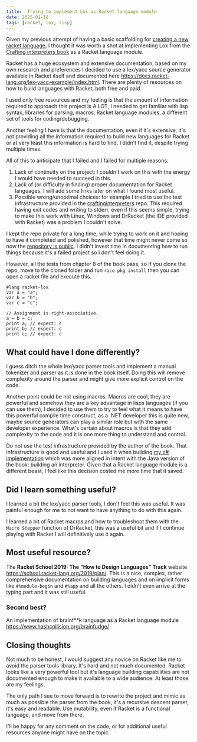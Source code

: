 ```yaml
---
title:  Trying to implement Lox as Racket language module
date: 2025-01-18
tags: [racket, lox, lisp]
---
```


Given my previous attempt of having a basic scaffolding for [creating a new racket language](2023-02-25-Creating-a-new-racket-language.md), I thought it was worth a shot at implementing Lox from the [Crafting interpreters book](https://craftinginterpreters.com/) as a Racket language module.

Racket has a huge ecosystem and extensive documentation, based on my own research and preferences I decided to use a lex/yacc source generator available in Racket itself and documented here https://docs.racket-lang.org/lex-yacc-example/index.html. There are plenty of resources on how to build languages with Racket, both free and paid. 

I used only free resources and my feeling is that the amount of information required to approach this project is A LOT, I needed to get familiar with lisp syntax, libraries for parsing, macros, Racket language modules, a different set of tools for coding/debugging.

Another feeling I have is that the documentation, even if it's extensive, it's not providing all the information required to build new languages for Racket or at very least this information is hard to find. I didn't find it, despite trying multiple times.

<!-- truncate -->

All of this to anticipate that I failed and I failed for multiple reasons:
1. Lack of continuity on the project: I couldn't work on this with the energy I would have needed to succeed in this.
2. Lack of (or difficulty in finding) proper documentation for Racket languages. I will add some links later on what I found most useful.
3. Possible wrong/unoptimal choices: for example I tried to use the test infrastructure provided in the [craftinginterpreters](https://github.com/munificent/craftinginterpreters/) repo. This required having exit codes and writing to stderr, even if this seems simple, trying to make this work with Linux, Windows and DrRacket (the IDE provided with Racket) was a problem I couldn't solve.

I kept the repo private for a long time, while trying to work on it and hoping to have it completed and polished, however that time might never come so now the [repository is public](https://github.com/davidelettieri/racket-lox). I didn't invest time in documenting how to run things because it's a failed project so I don't feel doing it.

However, all the tests from chapter 8 of the book pass, so if you clone the repo, move to the cloned folder and run `raco pkg install` then you can open a racket file and execute this.
```
#lang racket-lox
var a = "a";
var b = "b";
var c = "c";

// Assignment is right-associative.
a = b = c;
print a; // expect: c
print b; // expect: c
print c; // expect: c
```

## What could have I done differently?

I guess ditch the whole lex/yacc parser tools and implement a manual tokenizer and parser as it is done in the book itself. Doing this will remove complexity around the parser and might give more explicit control on the code. 

Another point could be not using macros. Macros are cool, they are powerful and somehow they are a key advantage in lisps languages (if you can use them), I decided to use them to try to feel what it means to have this powerful compile time construct, as a .NET developer this is quite new, maybe source generators can play a similar role but with the same developer experience. What's certain about macros is that they add complexity to the code and it is one more thing to understand and control.

Do not use the test infrastructure provided by the author of the book. That infrastructure is good and useful and I used it when building [my c# implementation](https://github.com/davidelettieri/Lox) which was more aligned in intent with the Java version of the book: building an interpreter. Given that a Racket language module is a different beast, I feel like this decision costed me more time that it saved.

## Did I learn something useful?

I learned a bit the lex/yacc parser tools, I don't feel this was useful. It was painful enough for me to not want to have anything to do with this again. 

I learned a bit of Racket macros and how to troubleshoot them with the `Macro Stepper` function of DrRacket, this was a useful bit and if I continue playing with Racket I will definitively use it again.

## Most useful resource?

The **Racket School 2019: The “How to Design Languages” Track** website https://school.racket-lang.org/2019/plan/. This is a nice, complex, rather comprehensive documentation on building languages and on implicit forms like `#%module-begin` and `#%app` and all the others. I didn't even arrive at the typing part and it was still useful.

### Second best?

An implementation of brainf**k language as a Racket language module https://www.hashcollision.org/brainfudge/

## Closing thoughts

Not much to be honest, I would suggest any novice on Racket like me to avoid the parser tools library. It's hard and not much documented. Racket looks like a very powerful tool but it's language building capabilities are not documented enough to make it available to a wide audience. At least those are my feelings.

The only path I see to move forward is to rewrite the project and mimic as much as possible the parser from the book, it's a recursive descent parser, it's easy and readable. Use mutability, even if Racket is a functional language, and move from there. 

I'll be happy for any comment on the code, or for additional useful resources anyone might have on the topic.
